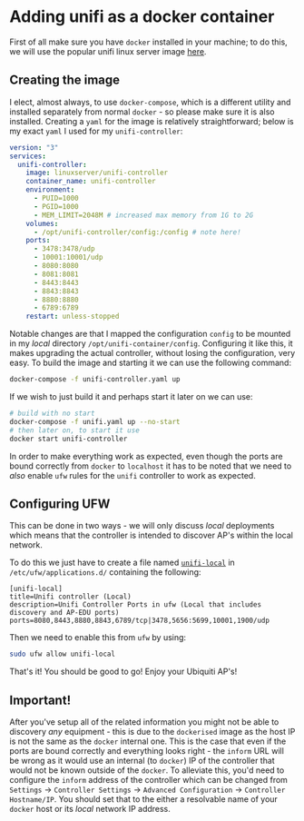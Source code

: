 # Adding unifi as a docker container

First of all make sure you have `docker` installed in your machine; to do this, we will use the popular unifi linux server image [here][1].

## Creating the image

I elect, almost always, to use `docker-compose`, which is a different utility and installed separately from normal `docker` - so please make sure it is also installed.
Creating a `yaml` for the image is relatively straightforward; below is my exact `yaml` I used for my `unifi-controller`:

```yaml
version: "3"
services:
  unifi-controller:
    image: linuxserver/unifi-controller
    container_name: unifi-controller
    environment:
      - PUID=1000
      - PGID=1000
      - MEM_LIMIT=2048M # increased max memory from 1G to 2G
    volumes:
      - /opt/unifi-controller/config:/config # note here!
    ports:
      - 3478:3478/udp
      - 10001:10001/udp
      - 8080:8080
      - 8081:8081
      - 8443:8443
      - 8843:8843
      - 8880:8880
      - 6789:6789
    restart: unless-stopped
```

Notable changes are that I mapped the configuration `config` to be mounted in my *local* directory `/opt/unifi-container/config`. 
Configuring it like this, it makes upgrading the actual controller, without losing the configuration, very easy.
To build the image and starting it we can use the following command:

```bash
docker-compose -f unifi-controller.yaml up
```

If we wish to just build it and perhaps start it later on we can use:

```bash
# build with no start
docker-compose -f unifi.yaml up --no-start
# then later on, to start it use
docker start unifi-controller
```

In order to make everything work as expected, even though the ports are bound correctly from `docker` to `localhost` it has to be noted that we need to *also* enable `ufw` rules for the `unifi` controller to work as expected.

## Configuring UFW

This can be done in two ways - we will only discuss *local* deployments which means that the controller is intended to discover AP's within the local network.

To do this we just have to create a file named [`unifi-local`][2] in `/etc/ufw/applications.d/` containing the following:

```
[unifi-local]
title=Unifi controller (Local)
description=Unifi Controller Ports in ufw (Local that includes discovery and AP-EDU ports)
ports=8080,8443,8880,8843,6789/tcp|3478,5656:5699,10001,1900/udp
```

Then we need to enable this from `ufw` by using:

```bash
sudo ufw allow unifi-local
```

That's it! You should be good to go! Enjoy your Ubiquiti AP's!

## Important!

After you've setup all of the related information you might not be able to discovery *any* equipment - this is due to the `dockerised` image as the host IP is not the same as the `docker` internal one. 
This is the case that even if the ports are bound correctly and everything looks right - the `inform` URL will be wrong as it would use an internal (to `docker`) IP of the controller that would not be known outside of the `docker`.
To alleviate this, you'd need to configure the `inform` address of the controller which can be changed from `Settings` -> `Controller Settings` -> `Advanced Configuration` -> `Controller Hostname/IP`.
You should set that to the either a resolvable name of your `docker` host or its *local* network IP address. 


[1]: https://hub.docker.com/r/linuxserver/unifi-controller
[2]: ../shared/ufw-rules/unifi-local